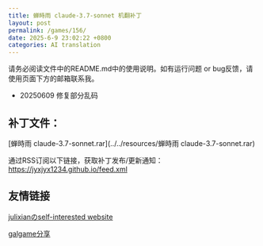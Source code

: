 ```yaml
---
title: 蝉時雨 claude-3.7-sonnet 机翻补丁
layout: post
permalink: /games/156/
date: 2025-6-9 23:02:22 +0800
categories: AI translation
---
```



请务必阅读文件中的README.md中的使用说明。如有运行问题 or bug反馈，请使用页面下方的邮箱联系我。

- 20250609 修复部分乱码

## 补丁文件：

[蝉時雨 claude-3.7-sonnet.rar](../../resources/蝉時雨 claude-3.7-sonnet.rar)

 

通过RSS订阅以下链接，获取补丁发布/更新通知：https://jyxjyx1234.github.io/feed.xml

## 友情链接

[julixianのself-interested website](https://julixian-siw.worldsystem.top/) 

[galgame分享](https://t.me/galgpt)